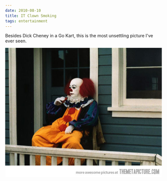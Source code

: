 ```yaml
---
date: 2010-08-10
title: IT Clown Smoking
tags: entertainment
---
```


Besides Dick Cheney in a Go Kart, this is the most unsettling picture I've ever seen.

![it](https://raw.githubusercontent.com/muneer78/muneer78.github.io/master/images/itsmoking.jpeg)
 
